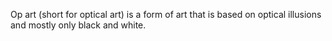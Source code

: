Op art (short for optical art) is a form of art that is based on optical illusions and mostly only black and white.